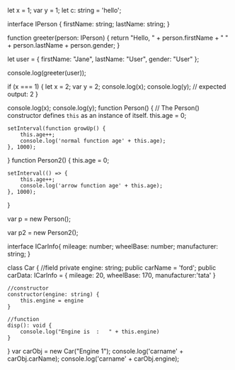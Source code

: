 
let x = 1;
var y = 1;
let c: string = 'hello';

interface IPerson {
    firstName: string;
    lastName: string;
}

function greeter(person: IPerson) {
    return "Hello, " + person.firstName + " " + person.lastName + person.gender;
}

let user = { firstName: "Jane", lastName: "User", gender: "User" };

console.log(greeter(user));

if (x === 1) {
    let x = 2;
    var y = 2;
    console.log(x);
    console.log(y);
    // expected output: 2
}

console.log(x);
console.log(y);
function Person() {
    // The Person() constructor defines `this` as an instance of itself.
    this.age = 0;

    setInterval(function growUp() {
        this.age++;
        console.log('normal function age' + this.age);
    }, 1000);
}
function Person2() {
    this.age = 0;

    setInterval(() => {
        this.age++;
        console.log('arrow function age' + this.age);
    }, 1000);
}

var p = new Person();

var p2 = new Person2();

interface ICarInfo{
    mileage: number;
    wheelBase: number;
    manufacturer: string;
}

class Car {
    //field 
    private engine: string;
    public carName = 'ford';
    public carData: ICarInfo = {
        mileage: 20,
        wheelBase: 170,
        manufacturer:'tata'
    }

    //constructor 
    constructor(engine: string) {
        this.engine = engine
    }

    //function 
    disp(): void {
        console.log("Engine is  :   " + this.engine)
    }
}
var carObj = new Car("Engine 1");
console.log('carname' + carObj.carName);
console.log('carname' + carObj.engine);
